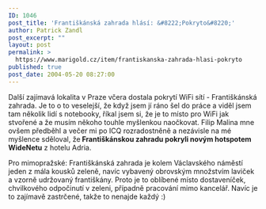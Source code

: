 ```yaml
---
ID: 1046
post_title: 'Františkánská zahrada hlásí: &#8222;Pokryto&#8220;'
author: Patrick Zandl
post_excerpt: ""
layout: post
permalink: >
  https://www.marigold.cz/item/frantiskanska-zahrada-hlasi-pokryto
published: true
post_date: 2004-05-20 08:27:00
---
```

<P>Další zajímavá lokalita v Praze včera dostala pokrytí WiFi sítí - Františkánská zahrada. Je to o to veselejší, že když jsem jí ráno šel do práce a viděl jsem tam několik lidí s notebooky, říkal jsem si, že je to místo pro WiFi jak stvořené a že musím někoho touhle myšlenkou naočkovat. Filip Malina mne ovšem předběhl a večer mi po ICQ rozradostněně a nezávisle na mé myšlence sděloval, že<STRONG> Františkánskou zahradu pokryli novým hotspotem WideNetu</STRONG> z hotelu Adria. </P>
<P>Pro mimopražské: Františkánská zahrada je kolem Václavského náměstí jeden z mála kousků zeleně, navíc vybavený obrovským množstvím laviček a vzorně udržovaný františkány. Proto je to oblíbené místo dostaveníček, chvilkového odpočinutí v zeleni, případně pracování mimo kancelář. Navíc je to zajímavě zastrčené, takže to nenajde každý :)</P>
<P>&#160;</P>